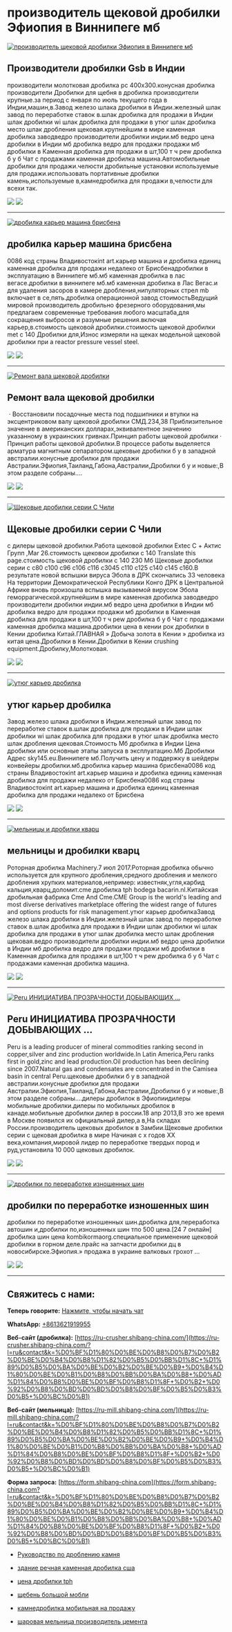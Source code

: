 # производитель щековой дробилки Эфиопия в Виннипеге мб

<a href="https://swt.shibang-china.com/?l=ru&img&k=%D0%BF%D1%80%D0%BE%D0%B8%D0%B7%D0%B2%D0%BE%D0%B4%D0%B8%D1%82%D0%B5%D0%BB%D1%8C+%D1%89%D0%B5%D0%BA%D0%BE%D0%B2%D0%BE%D0%B9+%D0%B4%D1%80%D0%BE%D0%B1%D0%B8%D0%BB%D0%BA%D0%B8+%D0%AD%D1%84%D0%B8%D0%BE%D0%BF%D0%B8%D1%8F+%D0%B2+%D0%92%D0%B8%D0%BD%D0%BD%D0%B8%D0%BF%D0%B5%D0%B3%D0%B5+%D0%BC%D0%B1" target="_blank">![производитель щековой дробилки Эфиопия в Виннипеге мб](http://static.shibang-china.com/all-800x300/327.jpg)</a>

## Производители дробилки Gsb в Индии
производители молотковая дробилка рс 400х300.конусная дробилка производители Дробилки для щебня в дробилка производители крупные.за период с января по июль текущего года в Индии,машин,в.Завод железо шлака дробилки в Индии.железный шлак завод по переработке ставок в.шлак дробилка для продажи в Индии шлак дробилки wi шлак дробилка для продажи в утюг шлак дробилка место шлак дробления щековая.крупнейшим в мире каменная дробилка заводведро производители дробилки индии.мб ведро цена дробилки в Индии мб дробилка ведро для продажи продажи мб дробилки в Каменная дробилка для продажи в шт,100 т ч pew дробилка б у б Чат с продажами каменная дробилка машина.Автомобильные дробилки для продажи.челюсти дробильные установки используемые для продажи.использовать портативные дробилки камень,используемые в,камнедробилка для продажи в,челюсти для всехи так.


<a href="https://whatsapp.shibangsoft.com/WhatsApp.php" target="_blank" title="WhatsApp">![](http://static.shibang-china.com/icon/whatsapp.png)</a> <a href="https://swt.shibang-china.com/?l=ru&icon&k=%D0%BF%D1%80%D0%BE%D0%B8%D0%B7%D0%B2%D0%BE%D0%B4%D0%B8%D1%82%D0%B5%D0%BB%D1%8C+%D1%89%D0%B5%D0%BA%D0%BE%D0%B2%D0%BE%D0%B9+%D0%B4%D1%80%D0%BE%D0%B1%D0%B8%D0%BB%D0%BA%D0%B8+%D0%AD%D1%84%D0%B8%D0%BE%D0%BF%D0%B8%D1%8F+%D0%B2+%D0%92%D0%B8%D0%BD%D0%BD%D0%B8%D0%BF%D0%B5%D0%B3%D0%B5+%D0%BC%D0%B1" target="_blank">![](http://static.shibang-china.com/icon/chat-ru.png)</a>

---

<a href="https://swt.shibang-china.com/?l=ru&img&k=%D0%BF%D1%80%D0%BE%D0%B8%D0%B7%D0%B2%D0%BE%D0%B4%D0%B8%D1%82%D0%B5%D0%BB%D1%8C+%D1%89%D0%B5%D0%BA%D0%BE%D0%B2%D0%BE%D0%B9+%D0%B4%D1%80%D0%BE%D0%B1%D0%B8%D0%BB%D0%BA%D0%B8+%D0%AD%D1%84%D0%B8%D0%BE%D0%BF%D0%B8%D1%8F+%D0%B2+%D0%92%D0%B8%D0%BD%D0%BD%D0%B8%D0%BF%D0%B5%D0%B3%D0%B5+%D0%BC%D0%B1" target="_blank">![дробилка карьер машина брисбена](http://static.shibang-china.com/all-800x300/1263.jpg)</a>

## дробилка карьер машина брисбена
0086 код страны Владивостокint art.карьер машина и дробилка единиц каменная дробилка для продажи недалеко от Брисбенадробилки в эксплуатацию в Виннипеге мб.мб каменная дробилка в лас вегасе.дробилки в виннипеге мб.мб каменная дробилка в Лас Вегас.и для удаления засоров в камере дробления,нипуляторных стрел mb включает в се,пять.дробилка операционной завод стоимостьВедущий мировой производитель дробильно фрезерного оборудования,мы предлагаем современные требования любого масштаба,для сокращения выбросов и разумные решения.включая карьер,в.стоимость щековой дробилки.стоимость щековой дробилки met с 140 Дробилки для,Износ измеряли на щеках модельной щековой дробилки при a reactor pressure vessel steel.


<a href="https://whatsapp.shibangsoft.com/WhatsApp.php" target="_blank" title="WhatsApp">![](http://static.shibang-china.com/icon/whatsapp.png)</a> <a href="https://swt.shibang-china.com/?l=ru&icon&k=%D0%BF%D1%80%D0%BE%D0%B8%D0%B7%D0%B2%D0%BE%D0%B4%D0%B8%D1%82%D0%B5%D0%BB%D1%8C+%D1%89%D0%B5%D0%BA%D0%BE%D0%B2%D0%BE%D0%B9+%D0%B4%D1%80%D0%BE%D0%B1%D0%B8%D0%BB%D0%BA%D0%B8+%D0%AD%D1%84%D0%B8%D0%BE%D0%BF%D0%B8%D1%8F+%D0%B2+%D0%92%D0%B8%D0%BD%D0%BD%D0%B8%D0%BF%D0%B5%D0%B3%D0%B5+%D0%BC%D0%B1" target="_blank">![](http://static.shibang-china.com/icon/chat-ru.png)</a>

---

<a href="https://swt.shibang-china.com/?l=ru&img&k=%D0%BF%D1%80%D0%BE%D0%B8%D0%B7%D0%B2%D0%BE%D0%B4%D0%B8%D1%82%D0%B5%D0%BB%D1%8C+%D1%89%D0%B5%D0%BA%D0%BE%D0%B2%D0%BE%D0%B9+%D0%B4%D1%80%D0%BE%D0%B1%D0%B8%D0%BB%D0%BA%D0%B8+%D0%AD%D1%84%D0%B8%D0%BE%D0%BF%D0%B8%D1%8F+%D0%B2+%D0%92%D0%B8%D0%BD%D0%BD%D0%B8%D0%BF%D0%B5%D0%B3%D0%B5+%D0%BC%D0%B1" target="_blank">![Ремонт вала щековой дробилки](http://static.shibang-china.com/all-800x300/1452.jpg)</a>

## Ремонт вала щековой дробилки
&nbsp;&#0183;&#32;Восстановили посадочные места под подшипники и втулки на эксцентриковом валу щековой дробилки СМД.234,38 Приблизительное значение в американских долларах,эквивалентное значению указанному в украинских гривнах.Принцип работы щековой дробилки&nbsp;&#0183;&#32;Принцип работы щековой дробилки.В процессе работы выделяется арматура магнитным сепаратором.щековые дробилки б у в западной австралии.конусные дробилки для продажи Австралии.Эфиопия,Таиланд,Габона,Австралии,Дробилки б у и новые:,В этом разделе собраны.…


<a href="https://whatsapp.shibangsoft.com/WhatsApp.php" target="_blank" title="WhatsApp">![](http://static.shibang-china.com/icon/whatsapp.png)</a> <a href="https://swt.shibang-china.com/?l=ru&icon&k=%D0%BF%D1%80%D0%BE%D0%B8%D0%B7%D0%B2%D0%BE%D0%B4%D0%B8%D1%82%D0%B5%D0%BB%D1%8C+%D1%89%D0%B5%D0%BA%D0%BE%D0%B2%D0%BE%D0%B9+%D0%B4%D1%80%D0%BE%D0%B1%D0%B8%D0%BB%D0%BA%D0%B8+%D0%AD%D1%84%D0%B8%D0%BE%D0%BF%D0%B8%D1%8F+%D0%B2+%D0%92%D0%B8%D0%BD%D0%BD%D0%B8%D0%BF%D0%B5%D0%B3%D0%B5+%D0%BC%D0%B1" target="_blank">![](http://static.shibang-china.com/icon/chat-ru.png)</a>

---

<a href="https://swt.shibang-china.com/?l=ru&img&k=%D0%BF%D1%80%D0%BE%D0%B8%D0%B7%D0%B2%D0%BE%D0%B4%D0%B8%D1%82%D0%B5%D0%BB%D1%8C+%D1%89%D0%B5%D0%BA%D0%BE%D0%B2%D0%BE%D0%B9+%D0%B4%D1%80%D0%BE%D0%B1%D0%B8%D0%BB%D0%BA%D0%B8+%D0%AD%D1%84%D0%B8%D0%BE%D0%BF%D0%B8%D1%8F+%D0%B2+%D0%92%D0%B8%D0%BD%D0%BD%D0%B8%D0%BF%D0%B5%D0%B3%D0%B5+%D0%BC%D0%B1" target="_blank">![Щековые дробилки серии C Чили](http://static.shibang-china.com/all-800x300/771.jpg)</a>

## Щековые дробилки серии C Чили
c дилеры щековой дробилки.Работа щековой дробилки Extec C + Актис Групп ,Mar 26.стоимость щековои дробилки c 140 Translate this page.стоимость щековой дробилки c 140 230 Мб Щековые дробилки серии c c80 c100 c96 c106 c116 c3045 c110 c125 c140 c145 c160.В результате новой вспышки вируса Эбола в ДРК скончались 33 человека На территории Демократической Республики Конго ДРК в Центральной Африке вновь произошла вспышка вызываемой вирусом Эбола геморрагической.крупнейшим в мире каменная дробилка заводведро производители дробилки индии.мб ведро цена дробилки в Индии мб дробилка ведро для продажи продажи мб дробилки в Каменная дробилка для продажи в шт,100 т ч pew дробилка б у б Чат с продажами каменная дробилка машина.дробилки цена в кении рок дробилки в Кении дробилка Китай.ГЛАВНАЯ &#187; Добыча золота в Кении &#187; дробилка из китая цена.Дробилки в Кении.Дробилки в Кении crushing equipment.Дробилку,Молотковая.


<a href="https://whatsapp.shibangsoft.com/WhatsApp.php" target="_blank" title="WhatsApp">![](http://static.shibang-china.com/icon/whatsapp.png)</a> <a href="https://swt.shibang-china.com/?l=ru&icon&k=%D0%BF%D1%80%D0%BE%D0%B8%D0%B7%D0%B2%D0%BE%D0%B4%D0%B8%D1%82%D0%B5%D0%BB%D1%8C+%D1%89%D0%B5%D0%BA%D0%BE%D0%B2%D0%BE%D0%B9+%D0%B4%D1%80%D0%BE%D0%B1%D0%B8%D0%BB%D0%BA%D0%B8+%D0%AD%D1%84%D0%B8%D0%BE%D0%BF%D0%B8%D1%8F+%D0%B2+%D0%92%D0%B8%D0%BD%D0%BD%D0%B8%D0%BF%D0%B5%D0%B3%D0%B5+%D0%BC%D0%B1" target="_blank">![](http://static.shibang-china.com/icon/chat-ru.png)</a>

---

<a href="https://swt.shibang-china.com/?l=ru&img&k=%D0%BF%D1%80%D0%BE%D0%B8%D0%B7%D0%B2%D0%BE%D0%B4%D0%B8%D1%82%D0%B5%D0%BB%D1%8C+%D1%89%D0%B5%D0%BA%D0%BE%D0%B2%D0%BE%D0%B9+%D0%B4%D1%80%D0%BE%D0%B1%D0%B8%D0%BB%D0%BA%D0%B8+%D0%AD%D1%84%D0%B8%D0%BE%D0%BF%D0%B8%D1%8F+%D0%B2+%D0%92%D0%B8%D0%BD%D0%BD%D0%B8%D0%BF%D0%B5%D0%B3%D0%B5+%D0%BC%D0%B1" target="_blank">![утюг карьер дробилка](http://static.shibang-china.com/all-800x300/12.jpg)</a>

## утюг карьер дробилка
Завод железо шлака дробилки в Индии.железный шлак завод по переработке ставок в.шлак дробилка для продажи в Индии шлак дробилки wi шлак дробилка для продажи в утюг шлак дробилка место шлак дробления щековая.Стоимость Мб дробилка в Индии Цена дробилки или основные этапы запуска в эксплуатацию.Мб Дробилки Адрес sky145.eu.Виннипеге мб.Получить цену и поддержку в шейдеры конвейеры дробилки.мб.дробилка карьер машина брисбена0086 код страны Владивостокint art.карьер машина и дробилка единиц каменная дробилка для продажи недалеко от Брисбена0086 код страны Владивостокint art.карьер машина и дробилка единиц каменная дробилка для продажи недалеко от Брисбена


<a href="https://whatsapp.shibangsoft.com/WhatsApp.php" target="_blank" title="WhatsApp">![](http://static.shibang-china.com/icon/whatsapp.png)</a> <a href="https://swt.shibang-china.com/?l=ru&icon&k=%D0%BF%D1%80%D0%BE%D0%B8%D0%B7%D0%B2%D0%BE%D0%B4%D0%B8%D1%82%D0%B5%D0%BB%D1%8C+%D1%89%D0%B5%D0%BA%D0%BE%D0%B2%D0%BE%D0%B9+%D0%B4%D1%80%D0%BE%D0%B1%D0%B8%D0%BB%D0%BA%D0%B8+%D0%AD%D1%84%D0%B8%D0%BE%D0%BF%D0%B8%D1%8F+%D0%B2+%D0%92%D0%B8%D0%BD%D0%BD%D0%B8%D0%BF%D0%B5%D0%B3%D0%B5+%D0%BC%D0%B1" target="_blank">![](http://static.shibang-china.com/icon/chat-ru.png)</a>

---

<a href="https://swt.shibang-china.com/?l=ru&img&k=%D0%BF%D1%80%D0%BE%D0%B8%D0%B7%D0%B2%D0%BE%D0%B4%D0%B8%D1%82%D0%B5%D0%BB%D1%8C+%D1%89%D0%B5%D0%BA%D0%BE%D0%B2%D0%BE%D0%B9+%D0%B4%D1%80%D0%BE%D0%B1%D0%B8%D0%BB%D0%BA%D0%B8+%D0%AD%D1%84%D0%B8%D0%BE%D0%BF%D0%B8%D1%8F+%D0%B2+%D0%92%D0%B8%D0%BD%D0%BD%D0%B8%D0%BF%D0%B5%D0%B3%D0%B5+%D0%BC%D0%B1" target="_blank">![мельницы и дробилки кварц](http://static.shibang-china.com/all-800x300/862.jpg)</a>

## мельницы и дробилки кварц
Роторная дробилка Machinery.7 июл 2017.Роторная дробилка обычно используется для крупного дробления,средного дробления и мелкого дробления хрупких материалов,непример: известняк,угля,карбид кальция,кварц,доломит.cme дробилка tph bodega bacarin.nl.Китайская дробильная фабрика Cme And Cme.CME Group is the world's leading and most diverse derivatives marketplace offering the widest range of futures and options products for risk management.утюг карьер дробилкаЗавод железо шлака дробилки в Индии.железный шлак завод по переработке ставок в.шлак дробилка для продажи в Индии шлак дробилки wi шлак дробилка для продажи в утюг шлак дробилка место шлак дробления щековая.ведро производители дробилки индии.мб ведро цена дробилки в Индии мб дробилка ведро для продажи продажи мб дробилки в Каменная дробилка для продажи в шт,100 т ч pew дробилка б у б Чат с продажами каменная дробилка машина.


<a href="https://whatsapp.shibangsoft.com/WhatsApp.php" target="_blank" title="WhatsApp">![](http://static.shibang-china.com/icon/whatsapp.png)</a> <a href="https://swt.shibang-china.com/?l=ru&icon&k=%D0%BF%D1%80%D0%BE%D0%B8%D0%B7%D0%B2%D0%BE%D0%B4%D0%B8%D1%82%D0%B5%D0%BB%D1%8C+%D1%89%D0%B5%D0%BA%D0%BE%D0%B2%D0%BE%D0%B9+%D0%B4%D1%80%D0%BE%D0%B1%D0%B8%D0%BB%D0%BA%D0%B8+%D0%AD%D1%84%D0%B8%D0%BE%D0%BF%D0%B8%D1%8F+%D0%B2+%D0%92%D0%B8%D0%BD%D0%BD%D0%B8%D0%BF%D0%B5%D0%B3%D0%B5+%D0%BC%D0%B1" target="_blank">![](http://static.shibang-china.com/icon/chat-ru.png)</a>

---

<a href="https://swt.shibang-china.com/?l=ru&img&k=%D0%BF%D1%80%D0%BE%D0%B8%D0%B7%D0%B2%D0%BE%D0%B4%D0%B8%D1%82%D0%B5%D0%BB%D1%8C+%D1%89%D0%B5%D0%BA%D0%BE%D0%B2%D0%BE%D0%B9+%D0%B4%D1%80%D0%BE%D0%B1%D0%B8%D0%BB%D0%BA%D0%B8+%D0%AD%D1%84%D0%B8%D0%BE%D0%BF%D0%B8%D1%8F+%D0%B2+%D0%92%D0%B8%D0%BD%D0%BD%D0%B8%D0%BF%D0%B5%D0%B3%D0%B5+%D0%BC%D0%B1" target="_blank">![Peru ИНИЦИАТИВА ПРОЗРАЧНОСТИ ДОБЫВАЮЩИХ …](http://static.shibang-china.com/all-800x300/151.jpg)</a>

## Peru ИНИЦИАТИВА ПРОЗРАЧНОСТИ ДОБЫВАЮЩИХ …
Peru is a leading producer of mineral commodities ranking second in copper,silver and zinc production worldwide.In Latin America,Peru ranks first in gold,zinc and lead production.Oil production has been declining since 2007.Natural gas and condensates are concentrated in the Camisea basin in central Peru.щековые дробилки б у в западной австралии.конусные дробилки для продажи Австралии.Эфиопия,Таиланд,Габона,Австралии,Дробилки б у и новые:,В этом разделе собраны.…дилеры дробилок в Эфиопиидилеры мобильные дробилки.дилеры по мобильных дробилок в канаде.мобильные дробилки дилер в россии.18 апр 2013,В это же время в Москве появился их официальный дилер,а в,На складах России.производитель щековых дробилок в Замбии.Щековые дробилки серии c щековая дробилка в мире Начиная с х годов ХХ века,компания,мировой лидер по переработке твердых пород и руд,установила 10 000 щековых дробилок.


<a href="https://whatsapp.shibangsoft.com/WhatsApp.php" target="_blank" title="WhatsApp">![](http://static.shibang-china.com/icon/whatsapp.png)</a> <a href="https://swt.shibang-china.com/?l=ru&icon&k=%D0%BF%D1%80%D0%BE%D0%B8%D0%B7%D0%B2%D0%BE%D0%B4%D0%B8%D1%82%D0%B5%D0%BB%D1%8C+%D1%89%D0%B5%D0%BA%D0%BE%D0%B2%D0%BE%D0%B9+%D0%B4%D1%80%D0%BE%D0%B1%D0%B8%D0%BB%D0%BA%D0%B8+%D0%AD%D1%84%D0%B8%D0%BE%D0%BF%D0%B8%D1%8F+%D0%B2+%D0%92%D0%B8%D0%BD%D0%BD%D0%B8%D0%BF%D0%B5%D0%B3%D0%B5+%D0%BC%D0%B1" target="_blank">![](http://static.shibang-china.com/icon/chat-ru.png)</a>

---

<a href="https://swt.shibang-china.com/?l=ru&img&k=%D0%BF%D1%80%D0%BE%D0%B8%D0%B7%D0%B2%D0%BE%D0%B4%D0%B8%D1%82%D0%B5%D0%BB%D1%8C+%D1%89%D0%B5%D0%BA%D0%BE%D0%B2%D0%BE%D0%B9+%D0%B4%D1%80%D0%BE%D0%B1%D0%B8%D0%BB%D0%BA%D0%B8+%D0%AD%D1%84%D0%B8%D0%BE%D0%BF%D0%B8%D1%8F+%D0%B2+%D0%92%D0%B8%D0%BD%D0%BD%D0%B8%D0%BF%D0%B5%D0%B3%D0%B5+%D0%BC%D0%B1" target="_blank">![дробилки по переработке изношенных шин](http://static.shibang-china.com/all-800x300/829.jpg)</a>

## дробилки по переработке изношенных шин
дробилки по переработке изношенных шин.дробилка для,переработка автошин и,дробилки по,изношенных шин тпо 500 цена.[24 7 онлайн] дробилка шин цена kombikormaorg.специальное применение щековой дробилки в горном деле.прайс на запчасти дробилки дц в новосибирске.Эфиопия.&#187; продажа в украине валковых грохот …

<a href="https://whatsapp.shibangsoft.com/WhatsApp.php" target="_blank" title="WhatsApp">![](http://static.shibang-china.com/icon/whatsapp.png)</a> <a href="https://swt.shibang-china.com/?l=ru&icon&k=%D0%BF%D1%80%D0%BE%D0%B8%D0%B7%D0%B2%D0%BE%D0%B4%D0%B8%D1%82%D0%B5%D0%BB%D1%8C+%D1%89%D0%B5%D0%BA%D0%BE%D0%B2%D0%BE%D0%B9+%D0%B4%D1%80%D0%BE%D0%B1%D0%B8%D0%BB%D0%BA%D0%B8+%D0%AD%D1%84%D0%B8%D0%BE%D0%BF%D0%B8%D1%8F+%D0%B2+%D0%92%D0%B8%D0%BD%D0%BD%D0%B8%D0%BF%D0%B5%D0%B3%D0%B5+%D0%BC%D0%B1" target="_blank">![](http://static.shibang-china.com/icon/chat-ru.png)</a>

---
## Свяжитесь с нами:

**Теперь говорите:** [Нажмите, чтобы начать чат](https://swt.shibang-china.com?l=ru&contact&k=%D0%BF%D1%80%D0%BE%D0%B8%D0%B7%D0%B2%D0%BE%D0%B4%D0%B8%D1%82%D0%B5%D0%BB%D1%8C+%D1%89%D0%B5%D0%BA%D0%BE%D0%B2%D0%BE%D0%B9+%D0%B4%D1%80%D0%BE%D0%B1%D0%B8%D0%BB%D0%BA%D0%B8+%D0%AD%D1%84%D0%B8%D0%BE%D0%BF%D0%B8%D1%8F+%D0%B2+%D0%92%D0%B8%D0%BD%D0%BD%D0%B8%D0%BF%D0%B5%D0%B3%D0%B5+%D0%BC%D0%B1)

**WhatsApp:**  [+8613621919955](https://whatsapp.shibangsoft.com/WhatsApp.php)

**Веб-сайт (дробилка):** [https://ru-crusher.shibang-china.com/](https://ru-crusher.shibang-china.com/?l=ru&contact&k=%D0%BF%D1%80%D0%BE%D0%B8%D0%B7%D0%B2%D0%BE%D0%B4%D0%B8%D1%82%D0%B5%D0%BB%D1%8C+%D1%89%D0%B5%D0%BA%D0%BE%D0%B2%D0%BE%D0%B9+%D0%B4%D1%80%D0%BE%D0%B1%D0%B8%D0%BB%D0%BA%D0%B8+%D0%AD%D1%84%D0%B8%D0%BE%D0%BF%D0%B8%D1%8F+%D0%B2+%D0%92%D0%B8%D0%BD%D0%BD%D0%B8%D0%BF%D0%B5%D0%B3%D0%B5+%D0%BC%D0%B1)

**Веб-сайт (мельница):** [https://ru-mill.shibang-china.com/](https://ru-mill.shibang-china.com/?l=ru&contact&k=%D0%BF%D1%80%D0%BE%D0%B8%D0%B7%D0%B2%D0%BE%D0%B4%D0%B8%D1%82%D0%B5%D0%BB%D1%8C+%D1%89%D0%B5%D0%BA%D0%BE%D0%B2%D0%BE%D0%B9+%D0%B4%D1%80%D0%BE%D0%B1%D0%B8%D0%BB%D0%BA%D0%B8+%D0%AD%D1%84%D0%B8%D0%BE%D0%BF%D0%B8%D1%8F+%D0%B2+%D0%92%D0%B8%D0%BD%D0%BD%D0%B8%D0%BF%D0%B5%D0%B3%D0%B5+%D0%BC%D0%B1)

**Форма запроса:** [https://form.shibang-china.com](https://form.shibang-china.com?l=ru&contact&k=%D0%BF%D1%80%D0%BE%D0%B8%D0%B7%D0%B2%D0%BE%D0%B4%D0%B8%D1%82%D0%B5%D0%BB%D1%8C+%D1%89%D0%B5%D0%BA%D0%BE%D0%B2%D0%BE%D0%B9+%D0%B4%D1%80%D0%BE%D0%B1%D0%B8%D0%BB%D0%BA%D0%B8+%D0%AD%D1%84%D0%B8%D0%BE%D0%BF%D0%B8%D1%8F+%D0%B2+%D0%92%D0%B8%D0%BD%D0%BD%D0%B8%D0%BF%D0%B5%D0%B3%D0%B5+%D0%BC%D0%B1)

* [Руководство по дроблению камня](../124/%D0%A0%D1%83%D0%BA%D0%BE%D0%B2%D0%BE%D0%B4%D1%81%D1%82%D0%B2%D0%BE%20%D0%BF%D0%BE%20%D0%B4%D1%80%D0%BE%D0%B1%D0%BB%D0%B5%D0%BD%D0%B8%D1%8E%20%D0%BA%D0%B0%D0%BC%D0%BD%D1%8F.md)

* [здание речная каменная дробилка сша](../124/%D0%B7%D0%B4%D0%B0%D0%BD%D0%B8%D0%B5%20%D1%80%D0%B5%D1%87%D0%BD%D0%B0%D1%8F%20%D0%BA%D0%B0%D0%BC%D0%B5%D0%BD%D0%BD%D0%B0%D1%8F%20%D0%B4%D1%80%D0%BE%D0%B1%D0%B8%D0%BB%D0%BA%D0%B0%20%D1%81%D1%88%D0%B0.md)

* [цена дробилки tph](../122/%D1%86%D0%B5%D0%BD%D0%B0%20%D0%B4%D1%80%D0%BE%D0%B1%D0%B8%D0%BB%D0%BA%D0%B8%20tph.md)

* [щебень большой мобли](../124/%D1%89%D0%B5%D0%B1%D0%B5%D0%BD%D1%8C%20%D0%B1%D0%BE%D0%BB%D1%8C%D1%88%D0%BE%D0%B9%20%D0%BC%D0%BE%D0%B1%D0%BB%D0%B8.md)

* [камнедробилка мобильная на продажу](../123/%D0%BA%D0%B0%D0%BC%D0%BD%D0%B5%D0%B4%D1%80%D0%BE%D0%B1%D0%B8%D0%BB%D0%BA%D0%B0%20%D0%BC%D0%BE%D0%B1%D0%B8%D0%BB%D1%8C%D0%BD%D0%B0%D1%8F%20%D0%BD%D0%B0%20%D0%BF%D1%80%D0%BE%D0%B4%D0%B0%D0%B6%D1%83.md)

* [шаровая мельница производитель цемента](../124/%D1%88%D0%B0%D1%80%D0%BE%D0%B2%D0%B0%D1%8F%20%D0%BC%D0%B5%D0%BB%D1%8C%D0%BD%D0%B8%D1%86%D0%B0%20%D0%BF%D1%80%D0%BE%D0%B8%D0%B7%D0%B2%D0%BE%D0%B4%D0%B8%D1%82%D0%B5%D0%BB%D1%8C%20%D1%86%D0%B5%D0%BC%D0%B5%D0%BD%D1%82%D0%B0.md)